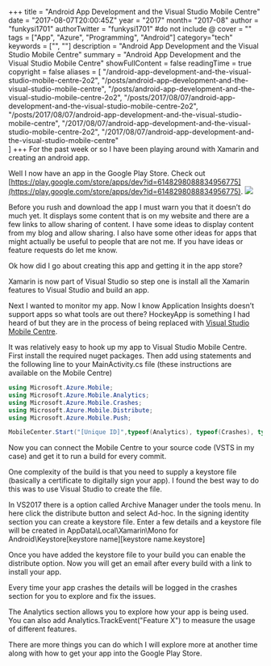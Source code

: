 +++
title = "Android App Development and the Visual Studio Mobile Centre"
date = "2017-08-07T20:00:45Z"
year = "2017"
month= "2017-08"
author = "funkysi1701"
authorTwitter = "funkysi1701" #do not include @
cover = ""
tags = ["App", "Azure", "Programming", "Android"]
category="tech"
keywords = ["", ""]
description =  "Android App Development and the Visual Studio Mobile Centre"
summary = "Android App Development and the Visual Studio Mobile Centre"
showFullContent = false
readingTime = true
copyright = false
aliases = [
    "/android-app-development-and-the-visual-studio-mobile-centre-2o2",
    "/posts/android-app-development-and-the-visual-studio-mobile-centre",
    "/posts/android-app-development-and-the-visual-studio-mobile-centre-2o2",
    "/posts/2017/08/07/android-app-development-and-the-visual-studio-mobile-centre-2o2",
    "/posts/2017/08/07/android-app-development-and-the-visual-studio-mobile-centre",
    "/2017/08/07/android-app-development-and-the-visual-studio-mobile-centre-2o2",
    "/2017/08/07/android-app-development-and-the-visual-studio-mobile-centre"    
]
+++
For the past week or so I have been playing around with Xamarin and creating an android app.

Well I now have an app in the Google Play Store. Check out [https://play.google.com/store/apps/dev?id=6148298088834956775](https://play.google.com/store/apps/dev?id=6148298088834956775). ![](https://storageaccountblog9f5d.blob.core.windows.net/blazor/wp-content/uploads/2017/08/Screenshot_20170806-190053.png?resize=169%2C300&ssl=1)

Before you rush and download the app I must warn you that it doesn’t do much yet. It displays some content that is on my website and there are a few links to allow sharing of content. I have some ideas to display content from my blog and allow sharing. I also have some other ideas for apps that might actually be useful to people that are not me. If you have ideas or feature requests do let me know.

Ok how did I go about creating this app and getting it in the app store?

Xamarin is now part of Visual Studio so step one is install all the Xamarin features to Visual Studio and build an app.

Next I wanted to monitor my app. Now I know Application Insights doesn’t support apps so what tools are out there? HockeyApp is something I had heard of but they are in the process of being replaced with [Visual Studio Mobile Centre](https://appcenter.ms/apps).

It was relatively easy to hook up my app to Visual Studio Mobile Centre. First install the required nuget packages. Then add using statements and the following line to your MainActivity.cs file (these instructions are available on the Mobile Centre)

```csharp
using Microsoft.Azure.Mobile;
using Microsoft.Azure.Mobile.Analytics;
using Microsoft.Azure.Mobile.Crashes;
using Microsoft.Azure.Mobile.Distribute;
using Microsoft.Azure.Mobile.Push;
```

```csharp
MobileCenter.Start("[Unique ID]",typeof(Analytics), typeof(Crashes), typeof(Distribute), typeof(Push));
```

Now you can connect the Mobile Centre to your source code (VSTS in my case) and get it to run a build for every commit.

One complexity of the build is that you need to supply a keystore file (basically a certificate to digitally sign your app). I found the best way to do this was to use Visual Studio to create the file.

In VS2017 there is a option called Archive Manager under the tools menu. In here click the distribute button and select Ad-hoc. In the signing identity section you can create a keystore file. Enter a few details and a keystore file will be created in AppData\Local\Xamarin\Mono for Android\Keystore\[keystore name]\[keystore name.keystore]

Once you have added the keystore file to your build you can enable the distribute option. Now you will get an email after every build with a link to install your app. 

Every time your app crashes the details will be logged in the crashes section for you to explore and fix the issues.

The Analytics section allows you to explore how your app is being used. You can also add Analytics.TrackEvent("Feature X") to measure the usage of different features.

There are more things you can do which I will explore more at another time along with how to get your app into the Google Play Store.